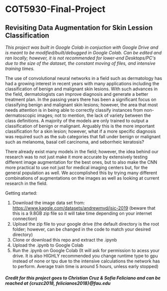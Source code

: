 # COT5930-Final-Project
## Revisiting Data Augmentation for Skin Lession Classification

*This project was built in Google Colab in conjuction with Google Drive and is meant to be modified/built/debugged in Google Colab. Can be edited and ran locally; however, it is not recommended for lower-end Desktops/PC's due to the size of the dataset, the constant moving of files, and intensive training times.*

The use of convolutional neural networks in a field such as dermatology has had a growing interest in recent years with many applications including the classification of benign and malignant skin lesions. With such advances in the field, dermatologists can improve diagnosis and generate a better treatment plan. In the passing years there has been a significant focus on classifying benign and malignant skin lesions; however, the area that most needs attention is in being able to correctly classify instances from non-dermatoscopic images; not to mention, the lack of variety between the class definitions. A majority of the models are only trained to output a classification of benign or malignant. Arguably this is the more important classification for a skin lesion; however, what if a more specific diagnosis was required such as the sub categories that fall under benign or malignant such as melanoma, basal cell carcinoma, and seborrheic keratosis?

There already exist many models in the field; however, the idea behind our research was to not just make it more accurate by extensively testing different image augmentation for the best ones, but to also make the CNN more practical to use not just for medical imaging centers but, for the general population as well. We accomplished this by trying many different combinations of augmentations on the images as well as looking at current research in the field.

Getting started:
1. Download the image data set from: https://www.kaggle.com/datasets/andrewmvd/isic-2019
  (beware that this is a 9.8GB zip file so it will take time depending on your internet connection)
2. Upload the zip file to your google drive
  (the default directory is the root folder; however, can be changed in the code to match your desired directory)
3. Clone or download this repo and extract the .ipynb
4. Upload the .ipynb to Google Colab
5. Run the .ipynb on Google Colab
  (It will ask for permission to acess your drive. It is also HIGHLY recommended you change runtime type to gpu instead of none or tpu due to the intensive calculations the network has to perform. Average train time is around 5 hours, unless early stopped)

#### *Credit for this project goes to Christian Cruz & Sofia Feliciano and can be reached at {cruzc2018, felicianos2018}@fau.edu*
